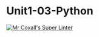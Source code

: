 # Unit1-03-Python
[![Mr Coxall's Super Linter](https://github.com/ICS3U-C-Programming-SantiagoH/Unit1-03-Python/workflows/Mr%20Coxall's%20Super%20Linter/badge.svg)](https://github.com/ICS3U-C-Programming-SantiagoH/Unit1-03-Python/actions/)
